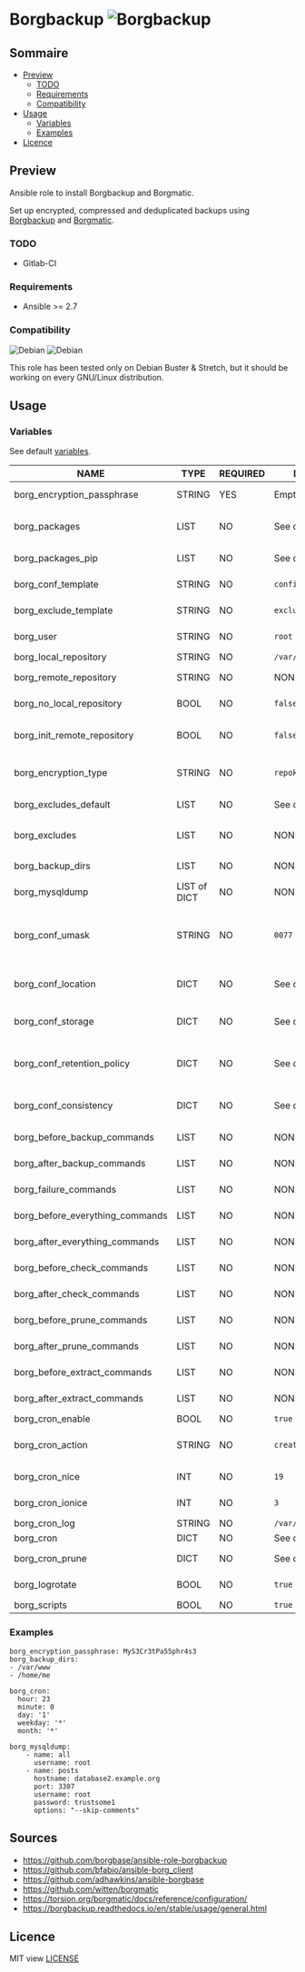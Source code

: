 # Borgbackup ![Borgbackup](https://img.shields.io/badge/Ansible-Borgbackup.svg)

## Sommaire
* [Preview](#preview)
  - [TODO](#todo)
  - [Requirements](#requirements)
  - [Compatibility](#compatibility)
* [Usage](#usage)
  - [Variables](#variables)
  - [Examples](#examples)
* [Licence](#licence)

## Preview
Ansible role to install Borgbackup and Borgmatic.

Set up encrypted, compressed and deduplicated backups using [Borgbackup](https://borgbackup.readthedocs.io/en/stable/) and [Borgmatic](https://github.com/witten/borgmatic).

### TODO
- Gitlab-CI

### Requirements
- Ansible >= 2.7

### Compatibility
  ![Debian](https://img.shields.io/badge/Debian-Buster-blue.svg)
  ![Debian](https://img.shields.io/badge/Debian-Stretch-blue.svg)

This role has been tested only on Debian Buster & Stretch, but it should be working on every GNU/Linux distribution.

## Usage
### Variables

See default [variables](defaults/main.yml).

|NAME|TYPE|REQUIRED|DEFAULT|DESCRIPTION|
|-|-|-|-|-|
|borg_encryption_passphrase|STRING|YES|Empty|Encryption passphrase|
|borg_packages|LIST|NO|See defaults|Required packages installed through local package manager|
|borg_packages_pip|LIST|NO|See defaults|Required packages installed through pip3|
|borg_conf_template|STRING|NO|`config.yaml`|Template used for main config file|
|borg_exclude_template|STRING|NO|`excludes`|Template used for exclude patterns|
|borg_user|STRING|NO|`root`|User used for borgbackups|
|borg_local_repository|STRING|NO|`/var/backups/borg`|Local repository path|
|borg_remote_repository|STRING|NO|NONE|Optional remote repository|
|borg_no_local_repository|BOOL|NO|`false`|Do not init local repository|
|borg_init_remote_repository|BOOL|NO|`false`|Init remote repository (should be set to `true` at first run only)|
|borg_encryption_type|STRING|NO|`repokey-blake2`|Encryption method, see official doc for more|
|borg_excludes_default|LIST|NO|See defaults|Defaults excluded patterns|
|borg_excludes|LIST|NO|NONE|Excludes patterns, merged with `borg_excludes_default`|
|borg_backup_dirs|LIST|NO|NONE|Folders you want to backup|
|borg_mysqldump|LIST of DICT|NO|NONE|MySQL databases, see example below|
|borg_conf_umask|STRING|NO|`0077`|Umask used when executing hooks. Defaults to the umask that borgmatic is run with|
|borg_conf_location|DICT|NO|See defaults|Defaults options for borgmatic `location` configuration section|
|borg_conf_storage|DICT|NO|See defaults|Defaults options for borgmatic `storage` configuration section|
|borg_conf_retention_policy|DICT|NO|See defaults|Defaults options for borgmatic `retention_policy` configuration section|
|borg_conf_consistency|DICT|NO|See defaults|Defaults options for borgmatic `consistency` configuration section|
|borg_before_backup_commands|LIST|NO|NONE|Before backup commands|
|borg_after_backup_commands|LIST|NO|NONE|After backup commands|
|borg_failure_commands|LIST|NO|NONE|Failed backup commands|
|borg_before_everything_commands|LIST|NO|NONE|Before any action commands|
|borg_after_everything_commands|LIST|NO|NONE|After any action commands|
|borg_before_check_commands|LIST|NO|NONE|Before check commands|
|borg_after_check_commands|LIST|NO|NONE|After check commands|
|borg_before_prune_commands|LIST|NO|NONE|Before prune commands|
|borg_after_prune_commands|LIST|NO|NONE|After prune commands|
|borg_before_extract_commands|LIST|NO|NONE|Before extract commands|
|borg_after_extract_commands|LIST|NO|NONE|After extract commands|
|borg_cron_enable|BOOL|NO|`true`|Enable cron job|
|borg_cron_action|STRING|NO|`create`|Default borgmatic main parameter for cronjob|
|borg_cron_nice|INT|NO|`19`|Nice parameter for cron job|
|borg_cron_ionice|INT|NO|`3`|Ionice parameter for cron job|
|borg_cron_log|STRING|NO|`/var/log/borg.log`|Borg log file path|
|borg_cron|DICT|NO|See defaults|Borg cron job startup|
|borg_cron_prune|DICT|NO|See defaults|Borg prune cron job startup|
|borg_logrotate|BOOL|NO|`true`|Setup default Borg logrotate conf file|
|borg_scripts|BOOL|NO|`true`|Add extra scripts|

### Examples
```
borg_encryption_passphrase: MyS3Cr3tPa55phr4s3
borg_backup_dirs:
- /var/www
- /home/me

borg_cron:
  hour: 23
  minute: 0
  day: '1'
  weekday: '*'
  month: '*'

borg_mysqldump:
    - name: all
      username: root
    - name: posts
      hostname: database2.example.org
      port: 3307
      username: root
      password: trustsome1
      options: "--skip-comments"
```

## Sources
- https://github.com/borgbase/ansible-role-borgbackup
- https://github.com/bfabio/ansible-borg_client
- https://github.com/adhawkins/ansible-borgbase
- https://github.com/witten/borgmatic
- https://torsion.org/borgmatic/docs/reference/configuration/
- https://borgbackup.readthedocs.io/en/stable/usage/general.html

## Licence
MIT view [LICENSE](LICENSE)
